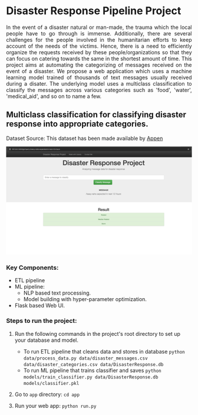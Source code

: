 # Disaster Response Pipeline Project


<div align="justify">
In the event of a disaster natural or man-made, the trauma which the local people have to go through is immense. 
Additionally, there are several challenges for the people involved in the humanitarian efforts to keep account of the needs of the victims.
Hence, there is a need to efficiently organize the requests received by these people/organizations so that they can focus on catering towards the same in the shortest amount of time. 
This project aims at automating the categorizing of messages received on the event of a disaster. 
We propose a web application which uses a machine learning model trained of thousands of text messages usually received during a disater. 
The underlying model uses a multiclass classification to classify the messages across various categories such as 'food', 'water', 'medical_aid', and so on to name a few.
 </div>
 
## Multiclass classification for classifying disaster response into appropriate categories.

Dataset Source: This dataset has been made available by [Appen](https://appen.com/)

![](web_app_demo.png)

### Key Components:
- ETL pipeline
- ML pipeline:
  - NLP based text processing.
  - Model building with hyper-parameter optimization.
- Flask based Web UI.

### Steps to run the project:
1. Run the following commands in the project's root directory to set up your database and model.

    - To run ETL pipeline that cleans data and stores in database
        `python data/process_data.py data/disaster_messages.csv data/disaster_categories.csv data/DisasterResponse.db`
    - To run ML pipeline that trains classifier and saves
        `python models/train_classifier.py data/DisasterResponse.db models/classifier.pkl`

2. Go to `app` directory: `cd app`

3. Run your web app: `python run.py`


